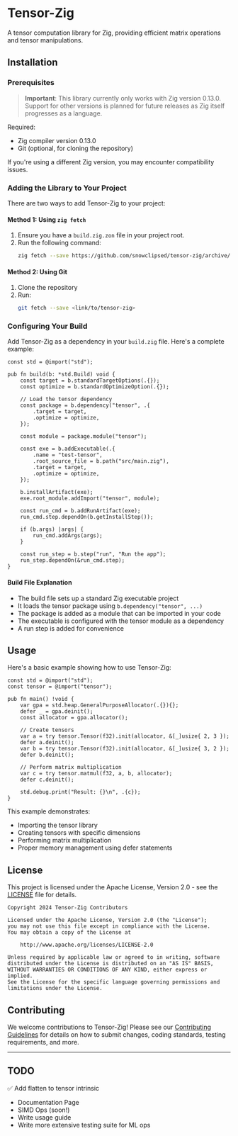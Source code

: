 # Tensor-Zig

A tensor computation library for Zig, providing efficient matrix operations and tensor manipulations.

## Installation

### Prerequisites

> **Important**: This library currently only works with Zig version 0.13.0. Support for other versions is planned for future releases as Zig itself progresses as a language.

Required:
- Zig compiler version 0.13.0
- Git (optional, for cloning the repository)

If you're using a different Zig version, you may encounter compatibility issues.

### Adding the Library to Your Project

There are two ways to add Tensor-Zig to your project:

#### Method 1: Using `zig fetch`

1. Ensure you have a `build.zig.zon` file in your project root.
2. Run the following command:
   ```bash
   zig fetch --save https://github.com/snowclipsed/tensor-zig/archive/refs/tags/v0.1.0.tar.gz
   ```

#### Method 2: Using Git
1. Clone the repository
2. Run:
   ```bash
   git fetch --save <link/to/tensor-zig>
   ```

### Configuring Your Build

Add Tensor-Zig as a dependency in your `build.zig` file. Here's a complete example:

```zig
const std = @import("std");

pub fn build(b: *std.Build) void {
    const target = b.standardTargetOptions(.{});
    const optimize = b.standardOptimizeOption(.{});

    // Load the tensor dependency
    const package = b.dependency("tensor", .{
        .target = target,
        .optimize = optimize,
    });

    const module = package.module("tensor");

    const exe = b.addExecutable(.{
        .name = "test-tensor",
        .root_source_file = b.path("src/main.zig"),
        .target = target,
        .optimize = optimize,
    });

    b.installArtifact(exe);
    exe.root_module.addImport("tensor", module);

    const run_cmd = b.addRunArtifact(exe);
    run_cmd.step.dependOn(b.getInstallStep());

    if (b.args) |args| {
        run_cmd.addArgs(args);
    }

    const run_step = b.step("run", "Run the app");
    run_step.dependOn(&run_cmd.step);
}
```

#### Build File Explanation

- The build file sets up a standard Zig executable project
- It loads the tensor package using `b.dependency("tensor", ...)`
- The package is added as a module that can be imported in your code
- The executable is configured with the tensor module as a dependency
- A run step is added for convenience

## Usage

Here's a basic example showing how to use Tensor-Zig:

```zig
const std = @import("std");
const tensor = @import("tensor");

pub fn main() !void {
    var gpa = std.heap.GeneralPurposeAllocator(.{}){};
    defer _ = gpa.deinit();
    const allocator = gpa.allocator();

    // Create tensors
    var a = try tensor.Tensor(f32).init(allocator, &[_]usize{ 2, 3 });
    defer a.deinit();
    var b = try tensor.Tensor(f32).init(allocator, &[_]usize{ 3, 2 });
    defer b.deinit();

    // Perform matrix multiplication
    var c = try tensor.matmul(f32, a, b, allocator);
    defer c.deinit();

    std.debug.print("Result: {}\n", .{c});
}
```

This example demonstrates:
- Importing the tensor library
- Creating tensors with specific dimensions
- Performing matrix multiplication
- Proper memory management using defer statements

## License

This project is licensed under the Apache License, Version 2.0 - see the [LICENSE](LICENSE) file for details.

```
Copyright 2024 Tensor-Zig Contributors

Licensed under the Apache License, Version 2.0 (the "License");
you may not use this file except in compliance with the License.
You may obtain a copy of the License at

    http://www.apache.org/licenses/LICENSE-2.0

Unless required by applicable law or agreed to in writing, software
distributed under the License is distributed on an "AS IS" BASIS,
WITHOUT WARRANTIES OR CONDITIONS OF ANY KIND, either express or implied.
See the License for the specific language governing permissions and
limitations under the License.
```

## Contributing

We welcome contributions to Tensor-Zig! Please see our [Contributing Guidelines](CONTRIBUTING.md) for details on how to submit changes, coding standards, testing requirements, and more.


---

## TODO
✅ Add flatten to tensor intrinsic
- Documentation Page
- SIMD Ops (soon!)
- Write usage guide
- Write more extensive testing suite for ML ops

